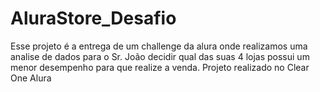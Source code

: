 # AluraStore_Desafio

Esse projeto é a entrega de um challenge da alura onde realizamos uma analise de dados para o Sr. João decidir qual das suas 4 lojas possui um menor desempenho para que realize a venda.
Projeto realizado no Clear One Alura
